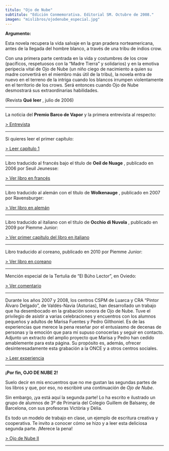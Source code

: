 ```yaml
---
titulo: "Ojo de Nube"
subtitulo: "Edición Conmemorativa. Editorial SM. Octubre de 2008."
imagen: "mislibros/ojodenube_especial.jpg"
---
```

 **Argumento:**

Esta novela recupera la vida salvaje en la gran pradera norteamericana, antes de la llegada del hombre blanco, a través de una tribu de indios crow.

Con una primera parte centrada en la vida y costumbres de los crow (pacíficos, respetuosos con la “Madre Tierra” y solidarios) y en la emotiva peripecia vital de Ojo de Nube (un niño ciego de nacimiento a quien su madre convertirá en el miembro más útil de la tribu), la novela entra de nuevo en el terreno de la intriga cuando los blancos irrumpen violentamente en el territorio de los crows. Será entonces cuando Ojo de Nube desmostrará sus extraordinarias habilidades.

(Revista **Qué leer** , julio de 2006)

* * *

La noticia del **Premio Barco de Vapor** y la primera entrevista al respecto:

[> Entrevista](http:/ver/paraleer/entrev_odn1)

* * *

Si quieres leer el primer capítulo:

[> Leer capítulo 1](/ver/paraleer/ojodenube-capitulo1)

* * *

Libro traducido al francés bajo el título de **Oeil de Nuage** , publicado en 2006 por Seuil Jeunesse:

[> Ver libro en francés](/ver/paraleer/ojo-nube-fr)

* * *

Libro traducido al alemán con el título de **Wolkenauge** , publicado en 2007 por Ravensburger:

[> Ver libro en alemán](/ver/paraleer/ojonube-aleman)

* * *

Libro traducido al italiano con el título de **Occhio di Nuvola** , publicado en 2009 por Piemme Junior:

[> Ver primer capítulo del libro en italiano](/ver/paraleer/ojonube_italiano)

* * *

Libro traducido al coreano, publicado en 2010 por Piemme Junior:

[> Ver libro en coreano](/ver/paraleer/ojonube-coreano)

* * *

Mención especial de la Tertulia de “El Búho Lector”, en Oviedo:

[> Ver comentario](/ver/paraleer/ojo-nube-buho)

* * *

Durante los años 2007 y 2008, los centros CSPM de Luarca y CRA “Pintor Álvaro Delgado”, de Valdés-Navia (Asturias), han desarrollado un trabajo que ha desembocado en la grabación sonora de Ojo de Nube. Tuve el privilegio de asistir a varias celebraciones y encuentros con los alumnos pequeños y adultos de Marisa Fuentes y Pedro Gilthoniel. Es de las experiencias que merece la pena reseñar por el entusiasmo de decenas de personas y la emoción que para mí supuso conocerlas y seguir en contacto. Adjunto un extracto del amplio proyecto que Marisa y Pedro han cedido amablemente para esta página. Su propósito es, además, ofrecer desinteresadamente esta grabación a la ONCE y a otros centros sociales.

[> Leer experiencia](http:/ver/paraleer/odn_luarca)

* * *

**¡Por fin, OJO DE NUBE 2!**

Suelo decir en mis encuentros que no me gustan las segundas partes de los libros y que, por eso, no escribiré una continuación de _Ojo de Nube_.

Sin embargo, ¡ya está aquí la segunda parte! Lo ha escrito e ilustrado un grupo de alumnos de 3º de Primaria del Colegio Guillem de Balsarey, de Barcelona, con sus profesoras Victòria y Dèlia.

Es todo un modelo de trabajo en clase, un ejemplo de escritura creativa y cooperativa. Te invito a conocer cómo se hizo y a leer esta deliciosa segunda parte. ¡Merece la pena!

[> Ojo de Nube II](/ver/encuentros/ojodenube2)

* * *
